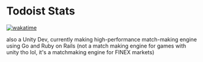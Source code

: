 # Todoist Stats

<!-- TODO-IST:START -->
<!-- TODO-IST:END -->

[![wakatime](https://wakatime.com/badge/user/d070bdfa-1040-49d4-8c79-90d700607e27.svg)](https://wakatime.com/@d070bdfa-1040-49d4-8c79-90d700607e27)

also a Unity Dev, currently making high-performance match-making engine using Go and Ruby on Rails (not a match making engine for games with unity tho lol, it's a matchmaking engine for FINEX markets)
